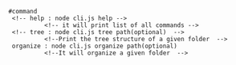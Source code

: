         #command
         <!-- help : node cli.js help -->
                  <!-- it will print list of all commands -->
         <!-- tree : node cli.js tree path(optional)  -->
                  <!--Print the tree structure of a given folder  -->
         organize : node cli.js organize path(optional)
                  <!--It will organize a given folder  -->
